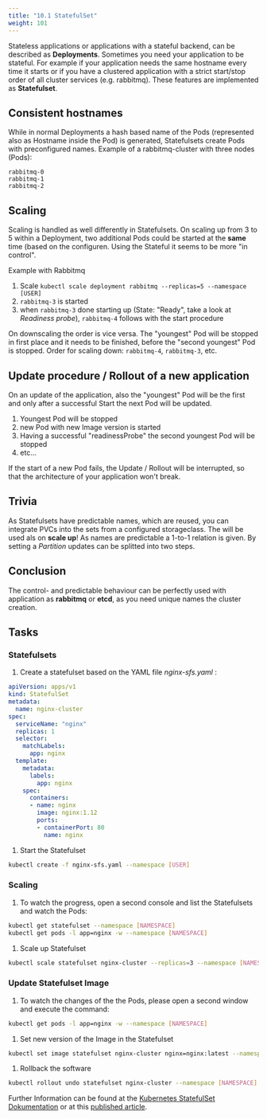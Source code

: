 ```yaml
---
title: "10.1 StatefulSet"
weight: 101
---
```


Stateless applications or applications with a stateful backend, can be described as **Deployments**. Sometimes you need your application to be stateful.
For example if your application needs the same hostname every time it starts or if you have a clustered application with a strict start/stop order of all cluster services (e.g. rabbitmq).
These features are implemented as **Statefulset**.

## Consistent hostnames
While in normal Deployments a hash based name of the Pods (represented also as Hostname inside the Pod) is generated, Statefulsets create Pods with preconfigured names.
Example of a rabbitmq-cluster with three nodes (Pods):

```
rabbitmq-0
rabbitmq-1
rabbitmq-2
```

## Scaling
Scaling is handled as well differently in Statefulsets.
On scaling up from 3 to 5 within a Deployment, two additional Pods could be started at the __same__ time (based on the configuren. Using the Stateful it seems to be more "in control".

Example with Rabbitmq

1. Scale `kubectl scale deployment rabbitmq --replicas=5 --namespace [USER]`
1. `rabbitmq-3` is started
1. when `rabbitmq-3` done starting up (State: "Ready", take a look at _Readiness probe_), `rabbitmq-4` follows with the start procedure

On downscaling the order is vice versa. The "youngest" Pod will be stopped in first place and it needs to be finished, before the "second youngest" Pod is stopped.
Order for scaling down: `rabbitmq-4`, `rabbitmq-3`, etc.



## Update procedure / Rollout of a new application
On an update of the application, also the "youngest" Pod will be the first and only after a successful Start the next Pod will be updated.

1. Youngest Pod will be stopped
1. new Pod with new Image version is started
1. Having a successful "readinessProbe" the second youngest Pod will be stopped
1. etc...

If the start of a new Pod fails, the Update / Rollout will be interrupted, so that the architecture of your application won't break.

## Trivia
As Statefulsets have predictable names, which are reused, you can integrate PVCs into the sets from a configured storageclass. The will be used als on **scale up**!
As names are predictable a 1-to-1 relation is given. 
By setting a _Partition_ updates can be splitted into two steps.

## Conclusion
The control- and predictable behaviour can be perfectly used with application as __rabbitmq__ or __etcd__, as you need unique names the cluster creation.




## Tasks

### Statefulsets
1. Create a statefulset based on the YAML file _nginx-sfs.yaml_ :
```YAML
apiVersion: apps/v1
kind: StatefulSet
metadata:
  name: nginx-cluster
spec:
  serviceName: "nginx"
  replicas: 1
  selector:
    matchLabels:
      app: nginx
  template:
    metadata:
      labels:
        app: nginx
    spec:
      containers:
      - name: nginx
        image: nginx:1.12
        ports:
        - containerPort: 80
          name: nginx
```

1. Start the Statefulset
```bash
kubectl create -f nginx-sfs.yaml --namespace [USER]
```

### Scaling

1. To watch the progress, open a second console and list the Statefulsets and watch the Pods:

```bash
kubectl get statefulset --namespace [NAMESPACE]
kubectl get pods -l app=nginx -w --namespace [NAMESPACE]
```

1. Scale up Statefulset
```bash
kubectl scale statefulset nginx-cluster --replicas=3 --namespace [NAMESPACE]
```

### Update Statefulset Image

1. To watch the changes of the the Pods, please open a second window and execute the command:
```bash
kubectl get pods -l app=nginx -w --namespace [NAMESPACE]
```

1. Set new version of the Image in the Statefulset
```bash
kubectl set image statefulset nginx-cluster nginx=nginx:latest --namespace [NAMESPACE]
```

1. Rollback the software
```bash
kubectl rollout undo statefulset nginx-cluster --namespace [NAMESPACE]
```

Further Information can be found at the [Kubernetes StatefulSet Dokumentation](https://kubernetes.io/docs/concepts/workloads/controllers/statefulset/) or at this [published article](https://opensource.com/article/17/2/stateful-applications).

